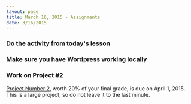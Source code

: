 ```yaml
---
layout: page
title: March 16, 2015 - Assignments
date: 3/16/2015
---
```


### Do the activity from today's lesson

### Make sure you have Wordpress working locally

### Work on Project #2

[Project Number 2](2015-03-04-project2.html), worth 20% of your final grade, is due on April 1, 2015.  This is a large project, so do not leave it to the last minute.